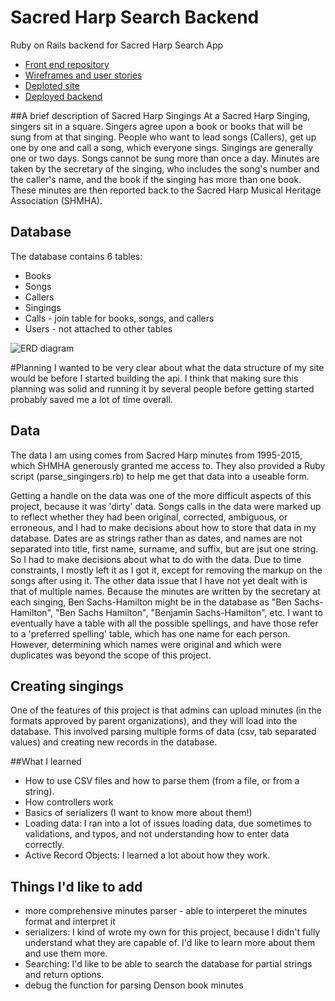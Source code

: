 # Sacred Harp Search Backend
Ruby on Rails backend for Sacred Harp Search App
* [Front end repository](https://github.com/raq929/sacred_harp_search_frontend)
* [Wireframes and user stories](https://github.com/raq929/sacred_harp_search_frontend/tree/master/images/planning)
* [Deploted site](http://raq929.github.io/sacred_harp_search_frontend)
* [Deployed backend](https://mighty-shelf-9974.herokuapp.com/)

##A brief description of Sacred Harp Singings
At a Sacred Harp Singing, singers sit in a square. Singers agree upon a book or books that will be sung from at that singing. People who want to lead songs (Callers), get up one by one and call a song, which everyone sings. Singings are generally one or two days. Songs cannot be sung more than once a day.
Minutes are taken by the secretary of the singing, who includes the song's number and the caller's name, and the book if the singing has more than one book. These minutes are then reported back to the Sacred Harp Musical Heritage Association (SHMHA).

## Database

The database contains 6 tables:
* Books
* Songs
* Callers
* Singings
* Calls - join table for books, songs, and callers
* Users - not attached to other tables

![ERD diagram](https://s3.amazonaws.com/sacredharpsearch/shs_ERD.png)

#Planning
I wanted to be very clear about what the data structure of my site would be before I started building the api. I think that making sure this planning was solid and running it by several people before getting started probably saved me a lot of time overall.

## Data

The data I am using comes from Sacred Harp minutes from 1995-2015, which SHMHA generously granted me access to. They also provided a Ruby script (parse_singingers.rb) to help me get that data into a useable form.

Getting a handle on the data was one of the more difficult aspects of this project, because it was 'dirty' data. Songs calls in the data were marked up to reflect whether they had been original, corrected, ambiguous, or erroneous, and I had to make decisions about how to store that data in my database. Dates are as strings rather than as dates, and names are not separated into title, first name, surname, and suffix, but are jsut one string. So I had to make decisions about what to do with the data. Due to time constraints, I mostly left it as I got it, except for removing the markup on the songs after using it.
The other data issue that I have not yet dealt with is that of multiple names. Because the minutes are written by the secretary at each singing, Ben Sachs-Hamilton might be in the database as "Ben Sachs-Hamilton", "Ben Sachs Hamilton", "Benjamin Sachs-Hamilton", etc. I want to eventually have a table with all the possible spellings, and have those refer to a 'preferred spelling' table, which has one name for each person. However, determining which names were original and which were duplicates was beyond the scope of this project.

## Creating singings
One of the features of this project is that admins can upload minutes (in the formats approved by parent organizations), and they will load into the database. This involved parsing multiple forms of data (csv, tab separated values) and creating new records in the database.

##What I learned
- How to use CSV files and how to parse them (from a file, or from a string).
- How controllers work
- Basics of serializers (I want to know more about them!)
- Loading data: I ran into a lot of issues loading data, due sometimes to validations, and typos, and not understanding how to enter data correctly.
- Active Record Objects: I learned a lot about how they work.

## Things I'd like to add
- more comprehensive minutes parser - able to interperet the minutes format and interpret it
- serializers: I kind of wrote my own for this project, because I didn't fully understand what they are capable of. I'd like to learn more about them and use them more.
- Searching: I'd like to be able to search the database for partial strings and return options.
- debug the function for parsing Denson book minutes









